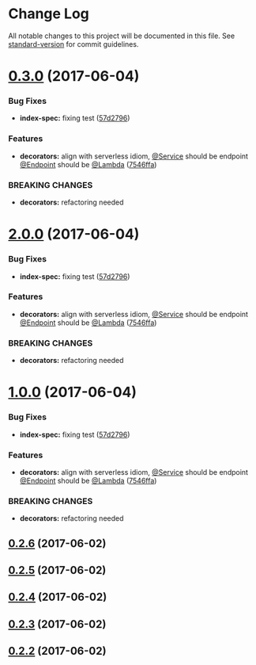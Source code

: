 # Change Log

All notable changes to this project will be documented in this file. See [standard-version](https://github.com/conventional-changelog/standard-version) for commit guidelines.

<a name="0.3.0"></a>
# [0.3.0](https://github.com/davidecavaliere/serverless-api-decorators/compare/v0.2.6...v0.3.0) (2017-06-04)


### Bug Fixes

* **index-spec:** fixing test ([57d2796](https://github.com/davidecavaliere/serverless-api-decorators/commit/57d2796))


### Features

* **decorators:** align with serverless idiom, [@Service](https://github.com/Service) should be endpoint [@Endpoint](https://github.com/Endpoint) should be [@Lambda](https://github.com/Lambda) ([7546ffa](https://github.com/davidecavaliere/serverless-api-decorators/commit/7546ffa))


### BREAKING CHANGES

* **decorators:** refactoring needed



<a name="2.0.0"></a>
# [2.0.0](https://github.com/davidecavaliere/serverless-api-decorators/compare/v0.2.6...v2.0.0) (2017-06-04)


### Bug Fixes

* **index-spec:** fixing test ([57d2796](https://github.com/davidecavaliere/serverless-api-decorators/commit/57d2796))


### Features

* **decorators:** align with serverless idiom, [@Service](https://github.com/Service) should be endpoint [@Endpoint](https://github.com/Endpoint) should be [@Lambda](https://github.com/Lambda) ([7546ffa](https://github.com/davidecavaliere/serverless-api-decorators/commit/7546ffa))


### BREAKING CHANGES

* **decorators:** refactoring needed



<a name="1.0.0"></a>
# [1.0.0](https://github.com/davidecavaliere/serverless-api-decorators/compare/v0.2.6...v1.0.0) (2017-06-04)


### Bug Fixes

* **index-spec:** fixing test ([57d2796](https://github.com/davidecavaliere/serverless-api-decorators/commit/57d2796))


### Features

* **decorators:** align with serverless idiom, [@Service](https://github.com/Service) should be endpoint [@Endpoint](https://github.com/Endpoint) should be [@Lambda](https://github.com/Lambda) ([7546ffa](https://github.com/davidecavaliere/serverless-api-decorators/commit/7546ffa))


### BREAKING CHANGES

* **decorators:** refactoring needed



<a name="0.2.6"></a>
## [0.2.6](https://github.com/davidecavaliere/serverless-api-decorators/compare/v0.2.5...v0.2.6) (2017-06-02)



<a name="0.2.5"></a>
## [0.2.5](https://github.com/davidecavaliere/serverless-api-decorators/compare/v0.2.4...v0.2.5) (2017-06-02)



<a name="0.2.4"></a>
## [0.2.4](https://github.com/davidecavaliere/serverless-api-decorators/compare/v0.2.3...v0.2.4) (2017-06-02)



<a name="0.2.3"></a>
## [0.2.3](https://github.com/davidecavaliere/serverless-api-decorators/compare/v0.2.2...v0.2.3) (2017-06-02)



<a name="0.2.2"></a>
## [0.2.2](https://github.com/davidecavaliere/serverless-api-decorators/compare/v0.2.1...v0.2.2) (2017-06-02)
